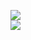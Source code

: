 [![](https://img.shields.io/badge/Made%20With-Github%20Spray-lightgrey.svg?style=for-the-badge&logo=github)](https://github.com/Annihil/github-spray#8023)  
[![](https://i.imgur.com/2DrTn0Z.gif)](https://github.com/Annihil/github-spray)